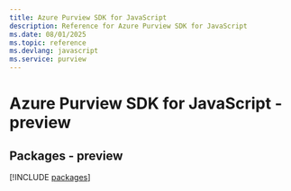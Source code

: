 ```yaml
---
title: Azure Purview SDK for JavaScript
description: Reference for Azure Purview SDK for JavaScript
ms.date: 08/01/2025
ms.topic: reference
ms.devlang: javascript
ms.service: purview
---
```

# Azure Purview SDK for JavaScript - preview
## Packages - preview
[!INCLUDE [packages](purview-index.md)]